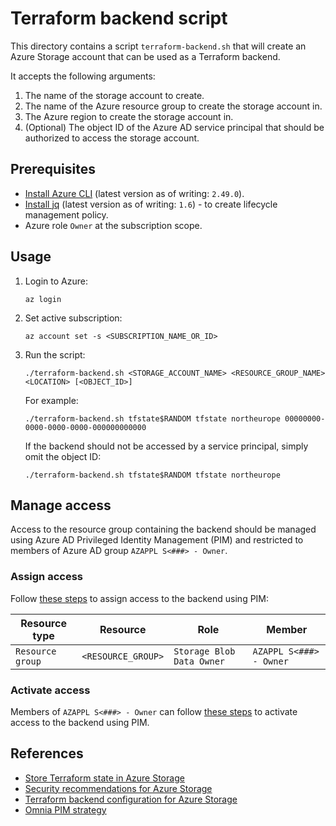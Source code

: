 # Terraform backend script

This directory contains a script `terraform-backend.sh` that will create an Azure Storage account that can be used as a Terraform backend.

It accepts the following arguments:

1. The name of the storage account to create.
1. The name of the Azure resource group to create the storage account in.
1. The Azure region to create the storage account in.
1. (Optional) The object ID of the Azure AD service principal that should be authorized to access the storage account.

## Prerequisites

- [Install Azure CLI](https://learn.microsoft.com/en-us/cli/azure/install-azure-cli) (latest version as of writing: `2.49.0`).
- [Install jq](https://stedolan.github.io/jq/download/) (latest version as of writing: `1.6`) - to create lifecycle management policy.
- Azure role `Owner` at the subscription scope.

## Usage

1. Login to Azure:

    ```console
    az login
    ```

1. Set active subscription:

    ```console
    az account set -s <SUBSCRIPTION_NAME_OR_ID>
    ```

1. Run the script:

    ```console
    ./terraform-backend.sh <STORAGE_ACCOUNT_NAME> <RESOURCE_GROUP_NAME> <LOCATION> [<OBJECT_ID>]
    ```

    For example:

    ```console
    ./terraform-backend.sh tfstate$RANDOM tfstate northeurope 00000000-0000-0000-0000-000000000000
    ```

    If the backend should not be accessed by a service principal, simply omit the object ID:

    ```console
    ./terraform-backend.sh tfstate$RANDOM tfstate northeurope
    ```

## Manage access

Access to the resource group containing the backend should be managed using Azure AD Privileged Identity Management (PIM) and restricted to members of Azure AD group `AZAPPL S<###> - Owner`.

### Assign access

Follow [these steps](https://learn.microsoft.com/en-us/azure/active-directory/privileged-identity-management/pim-resource-roles-assign-roles#assign-a-role) to assign access to the backend using PIM:

| Resource type    | Resource           | Role                      | Member                  |
| ---------------- | ------------------ | ------------------------- | ----------------------- |
| `Resource group` | `<RESOURCE_GROUP>` | `Storage Blob Data Owner` | `AZAPPL S<###> - Owner` |

### Activate access

Members of `AZAPPL S<###> - Owner` can follow [these steps](https://learn.microsoft.com/en-us/azure/active-directory/privileged-identity-management/pim-resource-roles-activate-your-roles#activate-a-role) to activate access to the backend using PIM.

## References

- [Store Terraform state in Azure Storage](https://learn.microsoft.com/en-us/azure/developer/terraform/store-state-in-azure-storage?tabs=azure-cli)
- [Security recommendations for Azure Storage](https://learn.microsoft.com/en-us/azure/storage/blobs/security-recommendations)
- [Terraform backend configuration for Azure Storage](https://www.terraform.io/language/settings/backends/azurerm)
- [Omnia PIM strategy](https://docs.omnia.equinor.com/governance/architecture/Omnia-PIM-Strategy/)
